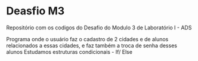 # Deasfio M3

Repositório com os codigos do Desafio do Modulo 3 de Laboratório I - ADS

Programa onde o usuário faz o cadastro de 2 cidades e de alunos relacionados a essas cidades, e faz também a troca de senha desses alunos
Estudamos estruturas condicionais - If/ Else
